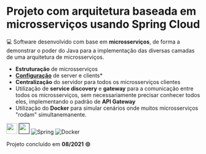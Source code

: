 # Projeto com arquitetura baseada em microsserviços usando Spring Cloud  

:computer: Software desenvolvido com base em __microsserviços__, de forma a demonstrar o poder do Java para a implementação das diversas camadas de uma arquitetura de microsserviços.

- __Estruturação__ de microsserviços
- [__Configuração__](https://github.com/oswaldoneto/dio-experts-config)  de server e clients*
- __Centralização__ do servidor para todos os microsserviços clientes 
- Utilização de __service discovery__ e  __gateway__ para a comunicação entre todos os microsserviços, sem necessariamente precisar conhecer todos eles, implementando o padrão de __API Gateway__
- Utilização do __Docker__ para simular cenários onde muitos microsserviços "rodam" simultanemanente.    

[<img src = "https://encrypted-tbn0.gstatic.com/images?q=tbn:ANd9GcRJ_Wu26f9tMuFr2DUnSJm_jNZ1wbAodnKO_A&usqp=CAU" width = "auto" height = "28px">](https://en.wikipedia.org/wiki/Microservices)
[<img src = "https://encurtador.com.br/iuCOQ" width = "auto" height = "28px">]()
![Spring](https://img.shields.io/badge/spring-%236DB33F.svg?style=for-the-badge&logo=spring&logoColor=white)
![Docker](https://img.shields.io/badge/docker-%230db7ed.svg?style=for-the-badge&logo=docker&logoColor=white)

 

Projeto concluído em __08/2021__ :green_circle: 

